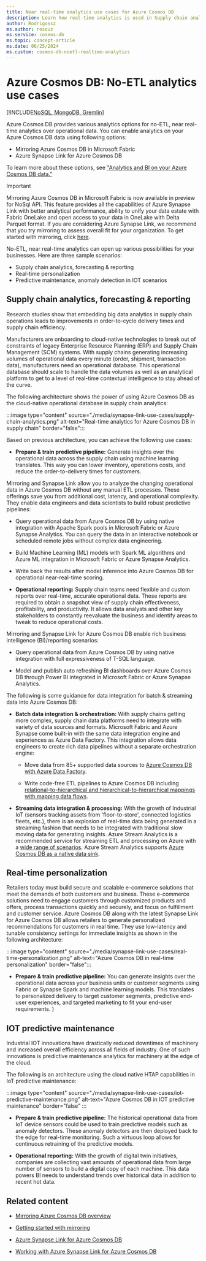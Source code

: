 ```yaml
---
title: Near real-time analytics use cases for Azure Cosmos DB
description: Learn how real-time analytics is used in Supply chain analytics, forecasting, reporting, real-time personalization, and IOT predictive maintenance.
author: Rodrigossz
ms.author: rosouz
ms.service: cosmos-db
ms.topic: concept-article
ms.date: 06/25/2024
ms.custom: cosmos-db-noetl-realtime-analytics
---
```


# Azure Cosmos DB: No-ETL analytics use cases
[!INCLUDE[NoSQL, MongoDB, Gremlin](includes/appliesto-nosql-mongodb-gremlin.md)]

Azure Cosmos DB provides various analytics options for no-ETL, near real-time analytics over operational data. You can enable analytics on your Azure Cosmos DB data using following options:
* Mirroring Azure Cosmos DB in Microsoft Fabric
* Azure Synapse Link for Azure Cosmos DB

To learn more about these options, see ["Analytics and BI on your Azure Cosmos DB data."](analytics-and-bi-overview.md)

> [!IMPORTANT]
> Mirroring Azure Cosmos DB in Microsoft Fabric is now available in preview for NoSql API. This feature provides all the capabilities of Azure Synapse Link with better analytical performance, ability to unify your data estate with Fabric OneLake and open access to your data in OneLake with Delta Parquet format. If you are considering Azure Synapse Link, we recommend that you try mirroring to assess overall fit for your organization. To get started with mirroring, click [here](/fabric/database/mirrored-database/azure-cosmos-db?context=/azure/cosmos-db/context/context). 

No-ETL, near real-time analytics can open up various possibilities for your businesses. Here are three sample scenarios: 

* Supply chain analytics, forecasting & reporting
* Real-time personalization
* Predictive maintenance, anomaly detection in IOT scenarios

## Supply chain analytics, forecasting & reporting

Research studies show that embedding big data analytics in supply chain operations leads to improvements in order-to-cycle delivery times and supply chain efficiency.

Manufacturers are onboarding to cloud-native  technologies to break out of constraints of legacy Enterprise Resource Planning (ERP) and Supply Chain Management (SCM) systems. With supply chains generating increasing volumes of operational data every minute (order, shipment, transaction data), manufacturers need an operational database. This operational database should scale to handle the data volumes as well as an analytical platform to get to a level of real-time contextual intelligence to stay ahead of the curve.

The following architecture shows the power of using Azure Cosmos DB as the cloud-native operational database in supply chain analytics:

:::image type="content" source="./media/synapse-link-use-cases/supply-chain-analytics.png" alt-text="Real-time analytics for Azure Cosmos DB in supply chain" border="false":::

Based on previous architecture, you can achieve the following use cases:

* **Prepare & train predictive pipeline:** Generate insights over the operational data across the supply chain using machine learning translates. This way you can lower inventory, operations costs, and reduce the order-to-delivery times for customers.

 Mirroring and Synapse Link allow you to analyze the changing operational data in Azure Cosmos DB without any manual ETL processes. These offerings save you from additional cost, latency, and operational complexity. They enable data engineers and data scientists to build robust predictive pipelines:

  * Query operational data from Azure Cosmos DB by using native integration with Apache Spark pools in  Microsoft Fabric or Azure Synapse Analytics. You can query the data  in an interactive notebook or scheduled remote jobs without complex data engineering.

  * Build  Machine Learning (ML) models with Spark ML algorithms and Azure ML integration in Microsoft Fabric or Azure Synapse Analytics.

  * Write back the results after model inference into Azure Cosmos DB for operational near-real-time scoring.

* **Operational reporting:** Supply chain teams need flexible and custom reports over real-time, accurate operational data. These reports are required to obtain a snapshot view of supply chain effectiveness, profitability, and productivity. It allows data analysts and other key stakeholders to constantly reevaluate the business and identify areas to tweak to reduce operational costs. 

 Mirroring and Synapse Link for Azure Cosmos DB enable rich business intelligence (BI)/reporting scenarios:

  * Query operational data from Azure Cosmos DB  by using native integration with full expressiveness of T-SQL language.

  * Model and publish auto refreshing BI dashboards over Azure Cosmos DB through Power BI integrated in Microsoft Fabric or Azure Synapse Analytics. 

The following is some guidance for data integration for batch & streaming data into Azure Cosmos DB:

* **Batch data integration & orchestration:** With supply chains getting more complex, supply chain data platforms need to integrate with variety of data sources and formats. Microsoft Fabric and Azure Synapse come built-in with the same data integration engine and experiences as Azure Data Factory. This integration allows data engineers to create rich data pipelines without a separate orchestration engine:

  * Move data from 85+ supported data sources to [Azure Cosmos DB with Azure Data Factory](../data-factory/connector-azure-cosmos-db.md).  

  * Write code-free ETL pipelines to Azure Cosmos DB including [relational-to-hierarchical and hierarchical-to-hierarchical mappings with mapping data flows](../data-factory/how-to-sqldb-to-cosmosdb.md).

* **Streaming data integration & processing:** With the growth of Industrial IoT (sensors tracking assets from 'floor-to-store', connected logistics fleets, etc.), there is an explosion of real-time data being generated in a streaming fashion that needs to be integrated with traditional slow moving data for generating insights. Azure Stream Analytics is a recommended service for streaming ETL and processing on Azure with a [wide range of scenarios](../stream-analytics/streaming-technologies.md). Azure Stream Analytics supports [Azure Cosmos DB as a native data sink](../stream-analytics/stream-analytics-documentdb-output.md).

## Real-time personalization

Retailers today must build secure and scalable e-commerce solutions that meet the demands of both customers and business. These e-commerce solutions need to engage customers through customized products and offers, process transactions quickly and securely, and focus on fulfillment and customer service. Azure Cosmos DB along with the latest Synapse Link for Azure Cosmos DB allows retailers to generate personalized recommendations for customers in real time. They use low-latency and tunable consistency settings for immediate insights as shown in the following architecture:

:::image type="content" source="./media/synapse-link-use-cases/real-time-personalization.png" alt-text="Azure Cosmos DB in real-time personalization" border="false":::

* **Prepare & train predictive pipeline:** You can generate insights over the operational data across your business units or customer segments using Fabric or Synapse Spark and machine learning models. This translates to personalized delivery to target customer segments, predictive end-user experiences, and targeted marketing to fit your end-user requirements.
)
## IOT predictive maintenance

Industrial IOT innovations have drastically reduced downtimes of machinery and increased overall efficiency across all fields of industry. One of such innovations is predictive maintenance analytics for machinery at the edge of the cloud.

The following is an architecture using the cloud native HTAP capabilities in IoT predictive maintenance:

:::image type="content" source="./media/synapse-link-use-cases/iot-predictive-maintenance.png" alt-text="Azure Cosmos DB in IOT predictive maintenance" border="false" :::

* **Prepare & train predictive pipeline:** The historical operational data from IoT device sensors could be used to train predictive models such as anomaly detectors. These anomaly detectors are then deployed back to the edge for real-time monitoring. Such a virtuous loop allows for continuous retraining of the predictive models.

* **Operational reporting:** With the growth of digital twin initiatives, companies are collecting vast amounts of operational data from large number of sensors to build a digital copy of each machine. This data powers BI needs to understand trends over historical data in addition to recent hot data.

## Related content


* [Mirroring Azure Cosmos DB overview](/fabric/database/mirrored-database/azure-cosmos-db?context=/azure/cosmos-db/context/context)

* [Getting started with mirroring](/fabric/database/mirrored-database/azure-cosmos-db-tutorial?context=/azure/cosmos-db/context/context)
  
* [Azure Synapse Link for Azure Cosmos DB](synapse-link.md) 

* [Working with Azure Synapse Link for Azure Cosmos DB](configure-synapse-link.md)

